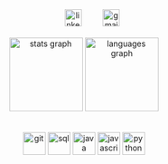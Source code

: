 <div align="center">
   <img width="25">
   <a href="https://www.linkedin.com/in/miguel-portes" target="blank"><img src="https://cdn.jsdelivr.net/gh/devicons/devicon@latest/icons/linkedin/linkedin-original.svg"  height="30" alt="linkedin logo"/></a>
  <img width="30">
  <a href="mailto:miguelszportes@gmail.com" target="blank"><img src ="https://ssl.gstatic.com/ui/v1/icons/mail/rfr/logo_gmail_lockup_dark_2x_r5.png" height="30" alt="gmail logo"/></a>
</div>

<br>

<div align = "center">
    <img src="https://github-readme-stats.vercel.app/api?username=miguelprts&show_icons=true&count_private=true&hide_border=true&title_color=blue&icon_color=blue&text_color=FFFFFF&bg_color=0d1117" width="auto" height="130" alt="stats graph"  />
    <img src="https://github-readme-stats.vercel.app/api/top-langs/?username=miguelprts&layout=compact&hide_border=true&title_color=blue&text_color=FFFFFF&bg_color=0d1117" width="auto" height="130" alt="languages graph"  />
  </div>
<br>
<br>
  <div align="center">
  <img src="https://cdn.jsdelivr.net/gh/devicons/devicon@latest/icons/git/git-original.svg" height="40" alt="git"/>      
  <img src="https://cdn.jsdelivr.net/gh/devicons/devicon@latest/icons/mysql/mysql-original.svg" height="40" alt="sql"/> 
  <img src="https://cdn.jsdelivr.net/gh/devicons/devicon@latest/icons/java/java-original-wordmark.svg" height="40" alt="java" />
  <img src="https://cdn.jsdelivr.net/gh/devicons/devicon/icons/javascript/javascript-original.svg" height="40" alt="javascript"/>
  <img src="https://cdn.jsdelivr.net/gh/devicons/devicon/icons/python/python-original.svg" height="40" alt="python logo"/>
  </div>
